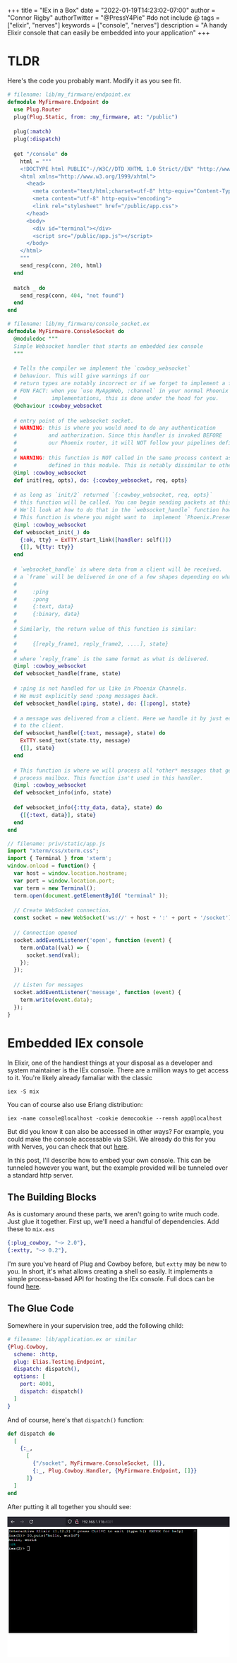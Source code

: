 +++
title = "IEx in a Box"
date = "2022-01-19T14:23:02-07:00"
author = "Connor Rigby"
authorTwitter = "@PressY4Pie" #do not include @
tags = ["elixir", "nerves"]
keywords = ["console", "nerves"]
description = "A handy Elixir console that can easily be embedded into your application"
+++

# TLDR

Here's the code you probably want. Modify it as you see fit.

```elixir
# filename: lib/my_firmware/endpoint.ex
defmodule MyFirmware.Endpoint do
  use Plug.Router
  plug(Plug.Static, from: :my_firmware, at: "/public")

  plug(:match)
  plug(:dispatch)

  get "/console" do
    html = """
    <!DOCTYPE html PUBLIC"-//W3C//DTD XHTML 1.0 Strict//EN" "http://www.w3.org/TR/xhtml1/DTD/xhtml1-strict.dtd">
    <html xmlns="http://www.w3.org/1999/xhtml">
      <head>
        <meta content="text/html;charset=utf-8" http-equiv="Content-Type">
        <meta content="utf-8" http-equiv="encoding">
        <link rel="stylesheet" href="/public/app.css">
      </head>
      <body>
        <div id="terminal"></div>
        <script src="/public/app.js"></script>
      </body>
    </html>
    """
    send_resp(conn, 200, html)
  end

  match _ do
    send_resp(conn, 404, "not found")
  end
end
```

```elixir
# filename: lib/my_firmware/console_socket.ex
defmodule MyFirmware.ConsoleSocket do
  @moduledoc """
  Simple Websocket handler that starts an embedded iex console
  """

  # Tells the compiler we implement the `cowboy_websocket`
  # behaviour. This will give warnings if our
  # return types are notably incorrect or if we forget to implement a function.
  # FUN FACT: when you `use MyAppWeb, :channel` in your normal Phoenix channel
  #           implementations, this is done under the hood for you.
  @behaviour :cowboy_websocket

  # entry point of the websocket socket.
  # WARNING: this is where you would need to do any authentication
  #          and authorization. Since this handler is invoked BEFORE
  #          our Phoenix router, it will NOT follow your pipelines defined there.
  #
  # WARNING: this function is NOT called in the same process context as the rest of the functions
  #          defined in this module. This is notably dissimilar to other gen_* behaviours.
  @impl :cowboy_websocket
  def init(req, opts), do: {:cowboy_websocket, req, opts}

  # as long as `init/2` returned `{:cowboy_websocket, req, opts}`
  # this function will be called. You can begin sending packets at this point.
  # We'll look at how to do that in the `websocket_handle` function however.
  # This function is where you might want to  implement `Phoenix.Presence`, schedule an `after_join` message etc.
  @impl :cowboy_websocket
  def websocket_init(_) do
    {:ok, tty} = ExTTY.start_link([handler: self()])
    {[], %{tty: tty}}
  end

  # `websocket_handle` is where data from a client will be received.
  # a `frame` will be delivered in one of a few shapes depending on what the client sent:
  #
  #     :ping
  #     :pong
  #     {:text, data}
  #     {:binary, data}
  #
  # Similarly, the return value of this function is similar:
  #
  #     {[reply_frame1, reply_frame2, ....], state}
  #
  # where `reply_frame` is the same format as what is delivered.
  @impl :cowboy_websocket
  def websocket_handle(frame, state)

  # :ping is not handled for us like in Phoenix Channels.
  # We must explicitly send :pong messages back.
  def websocket_handle(:ping, state), do: {[:pong], state}

  # a message was delivered from a client. Here we handle it by just echoing it back
  # to the client.
  def websocket_handle({:text, message}, state) do
    ExTTY.send_text(state.tty, message)
    {[], state}
  end

  # This function is where we will process all *other* messages that get delivered to the
  # process mailbox. This function isn't used in this handler.
  @impl :cowboy_websocket
  def websocket_info(info, state)

  def websocket_info({:tty_data, data}, state) do
    {[{:text, data}], state}
  end
end
```

```javascript
// filename: priv/static/app.js
import "xterm/css/xterm.css";
import { Terminal } from 'xterm';
window.onload = function() {
  var host = window.location.hostname;
  var port = window.location.port;
  var term = new Terminal();
  term.open(document.getElementById( "terminal" ));

  // Create WebSocket connection.
  const socket = new WebSocket('ws://' + host + ':' + port + '/socket');

  // Connection opened
  socket.addEventListener('open', function (event) {
    term.onData((val) => {
      socket.send(val);
    }); 
  });

  // Listen for messages
  socket.addEventListener('message', function (event) {
    term.write(event.data);
  });
}
```

# Embedded IEx console

In Elixir, one of the handiest things at your disposal as a
developer and system maintainer is the IEx console. There are
a million ways to get access to it. You're likely already
famaliar with the classic

    iex -S mix

You can of course also use Erlang distribution:

    iex -name console@localhost -cookie democookie --remsh app@localhost

But did you know it can also be accessed in other ways? For 
example, you could make the console accessable via SSH. We 
already do this for you with Nerves, you can check that
out [here](https://github.com/nerves-project/nerves_ssh).

In this post, I'll describe how to embed your own console. This can be tunneled
however you want, but the example provided will be tunneled over a standard http server.

## The Building Blocks

As is customary around these parts, we aren't going to write much code. Just glue it together.
First up, we'll need a handful of dependencies. Add these to `mix.exs`

```elixir
{:plug_cowboy, "~> 2.0"},
{:extty, "~> 0.2"},
```

I'm sure you've heard of Plug and Cowboy before, but `extty` may be new to you. In short,
it's what allows creating a shell so easily. It implements a simple process-based API for
hosting the IEx console. Full docs can be found [here](https://github.com/jjcarstens/extty).

## The Glue Code

Somewhere in your supervision tree, add the following child:

```elixir
# filename: lib/application.ex or similar
{Plug.Cowboy,
  scheme: :http,
  plug: Elias.Testing.Endpoint,
  dispatch: dispatch(),
  options: [
    port: 4001,
    dispatch: dispatch()
  ]
}
```

And of course, here's that `dispatch()` function:

```elixir
def dispatch do
  [
    {:_,
      [
        {"/socket", MyFirmware.ConsoleSocket, []},
        {:_, Plug.Cowboy.Handler, {MyFirmware.Endpoint, []}}
      ]}
  ]
end
```

After putting it all together you should see:

![iex-console](/iex-in-a-box/iex-console.png)

